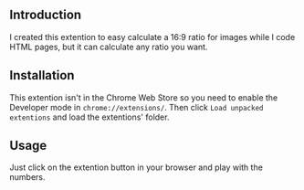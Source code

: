 ## Introduction

I created this extention to easy calculate a 16:9 ratio for images while I code HTML pages, but it can calculate any ratio you want.

## Installation 

This extention isn't in the Chrome Web Store so you need to enable the Developer mode in ```chrome://extensions/```. Then click ```Load unpacked extentions``` and load the extentions' folder.

## Usage

Just click on the extention button in your browser and play with the numbers.